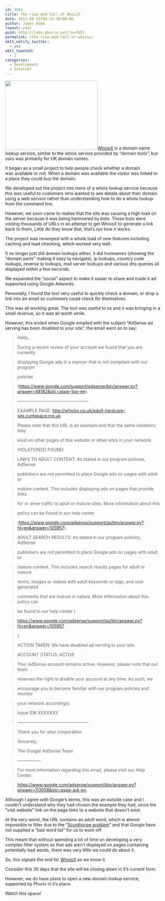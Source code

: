 ```yaml
---
id: 3051
title: The rise and fall of WhoisX
date: 2011-08-15T08:33:38+00:00
author: James Wade
layout: post
guid: http://labs.phurix.net/?p=3051
permalink: /the-rise-and-fall-of-whoisx/
aktt_notify_twitter:
  - yes
aktt_tweeted:
  - 1
categories:
  - Development
  - Internet
---
```

<p class="lead">
  <a href="http://labs.phurix.net/upload/fail.png"><img class="alignright size-medium wp-image-3143" title="Fail narwhal" src="http://labs.phurix.net/upload/fail-300x225.png" alt="" width="300" height="225" srcset="http://wade.be/upload/fail-300x225.png 300w, http://wade.be/upload/fail.png 500w" sizes="(max-width: 300px) 100vw, 300px" /></a><a href="http://whoisx.co.uk/">WhoisX</a> is a domain name lookup service, similar to the whois service provided by &#8220;domain tools&#8221;, but ours was primarily for UK domain names.
</p>

It began as a small project to help people check whether a domain was available or not. When a domain was available the visitor was linked to a place they could buy the domain.

<!--more-->We developed out the project into more of a whois lookup service because this was useful to customers who wanted to see details about their domain using a web service rather than understanding how to do a whois lookup from the command line.

However, we soon came to realise that the site was causing a high load on the server because it was being hammered by bots. These bots were visiting thousands of URLs in an attempt to get WhoisX to generate a link back to them. Little do they know that, that&#8217;s not how it works.

The project was revamped with a whole load of new features including caching and load checking, which worked very well.

It no longer just did domain lookups either, it did hostnames (showing the &#8220;domain parts&#8221; making it easy to navigate), ip lookups, country code lookups, reverse ip lookups, mail server lookups and various dns queries all displayed within a few seconds.

We expanded the &#8220;social&#8221; aspect to make it easier to share and made it ad supported using Google Adwords.

Personally, I found the tool very useful to quickly check a domain, or drop a link into an email so customers could check for themselves.

This was all working great. The tool was useful to us and it was bringing in a small revenue, so it was all worth while.

However, this ended when Google emailed with the subject &#8220;AdSense ad serving has been disabled to your site&#8221;, the email went on to say:

> Hello,
> 
> During a recent review of your account we found that you are currently
  
> displaying Google ads in a manner that is not compliant with our program
  
> policies
  
> (<https://www.google.com/support/adsense/bin/answer.py?answer=48182&stc=aspe-1pp-en>).
> 
> &#8212;&#8212;&#8212;&#8212;&#8212;&#8212;&#8212;&#8212;&#8212;&#8212;&#8212;&#8212;&#8212;&#8212;&#8212;&#8212;&#8211;
  
> EXAMPLE PAGE: <http://whoisx.co.uk/adult-hardcore-sex.cuntspace.me.uk>
> 
> Please note that this URL is an example and that the same violations may
  
> exist on other pages of this website or other sites in your network.
> 
> VIOLATION(S) FOUND:
> 
> LINKS TO ADULT CONTENT: As stated in our program policies, AdSense
  
> publishers are not permitted to place Google ads on pages with adult or
  
> mature content. This includes displaying ads on pages that provide links
  
> for or drive traffic to adult or mature sites. More information about this
  
> policy can be found in our help center
  
> (<https://www.google.com/adsense/support/as/bin/answer.py?hl=en&answer=105957>).
> 
> ADULT SEARCH RESULTS: As stated in our program policies, AdSense
  
> publishers are not permitted to place Google ads on pages with adult or
  
> mature content. This includes search results pages for adult or mature
  
> terms, images or videos with adult keywords or tags, and user generated
  
> comments that are mature in nature. More information about this policy can
  
> be found in our help center (
  
> <https://www.google.com/adsense/support/as/bin/answer.py?hl=en&answer=105957>
  
> ).
> 
> ACTION TAKEN: We have disabled ad serving to your site.
> 
> ACCOUNT STATUS: ACTIVE
  
> Your AdSense account remains active. However, please note that our team
  
> reserves the right to disable your account at any time. As such, we
  
> encourage you to become familiar with our program policies and monitor
  
> your network accordingly.
> 
> Issue ID# XXXXXXX
> 
> &#8212;&#8212;&#8212;&#8212;&#8212;&#8212;&#8212;&#8212;&#8212;&#8212;&#8212;&#8212;&#8212;&#8212;&#8212;&#8212;&#8211;
  
> Thank you for your cooperation.
> 
> Sincerely,
> 
> The Google AdSense Team
  
> &#8212;&#8212;&#8212;&#8212;&#8212;-
  
> For more information regarding this email, please visit our Help Center:
  
> <https://www.google.com/adsense/support/bin/answer.py?answer=113058&stc=aspe-ai4-en>.

Although I agree with Google&#8217;s terms, this was an outside case and I couldn&#8217;t understand why they had chosen the example they had, since the &#8220;visit website&#8221; link on the page links to a website that doesn&#8217;t exist.

At the very worst, the URL contains an adult word, which is almost impossible to filter due to the &#8220;[Scunthorpe problem](http://en.wikipedia.org/wiki/Scunthorpe_problem)&#8221; and that Google have not supplied a &#8220;bad word list&#8221; for us to work off.

This meant that without spending a lot of time on developing a very complex filter system so that ads aren&#8217;t displayed on pages containing potentially bad words, there was very little we could do about it.

So, this signals the end for [WhoisX](http://whoisx.co.uk/) as we know it.

Consider this 30 days that the site will be closing down in it&#8217;s current form.

However, we do have plans to open a new domain lookup service, supported by Phurix in it&#8217;s place.

Watch this space!